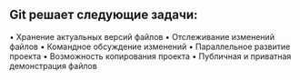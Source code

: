 ## Git решает следующие задачи:
•	Хранение актуальных версий файлов
•	Отслеживание изменений файлов
•	Командное обсуждение изменений
•	Параллельное развитие проекта
•	Возможность копирования проекта
•	Публичная и приватная демонстрация файлов
